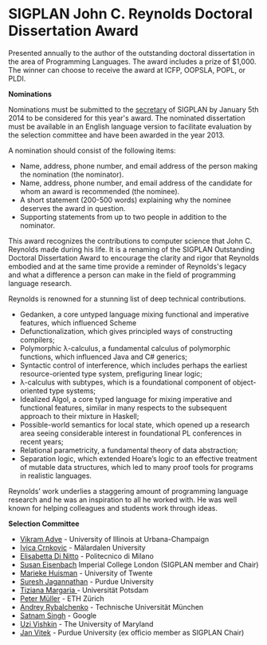 # SIGPLAN John C. Reynolds Doctoral Dissertation Award

Presented annually to the author of the outstanding doctoral
dissertation in the area of Programming Languages. The award includes
a prize of $1,000. The winner can choose to receive the award at ICFP,
OOPSLA, POPL, or PLDI.

**Nominations**

Nominations must be submitted to the
[secretary](mailto:secretary_sigplan@acm.org) of SIGPLAN by January
5th 2014 to be considered for this year's award. The nominated dissertation
must be available in an English language version to facilitate
evaluation by the selection committee and have been awarded in the
year 2013.

A nomination should consist of the following items:

 *  Name, address, phone number, and email address of the person making the nomination (the nominator).
 *  Name, address, phone number, and email address of the candidate for whom an award is recommended (the nominee).
 *  A short statement (200-500 words) explaining why the nominee deserves the award in question. 
 *  Supporting statements from up to two people in addition to the nominator.

This award recognizes the contributions to computer science that John
C. Reynolds made during his life.  It is a renaming of the SIGPLAN
Outstanding Doctoral Dissertation Award to encourage the clarity and
rigor that Reynolds embodied and at the same time provide a reminder
of Reynolds's legacy and what a difference a person can make in the
field of programming language research.

Reynolds is renowned for a stunning list of deep technical contributions.

 * Gedanken, a core untyped language mixing functional and imperative features, which influenced Scheme
 * Defunctionalization, which gives principled ways of constructing compilers;
 * Polymorphic λ-calculus, a fundamental calculus of polymorphic functions, which influenced Java and C# generics;
 * Syntactic control of interference, which includes perhaps the earliest resource-oriented type system, prefiguring linear logic;
 * λ-calculus with subtypes, which is a foundational component of object-oriented type systems;
 * Idealized Algol, a core typed language for mixing imperative and functional features, similar in many respects to the subsequent approach to their mixture in Haskell;
 * Possible-world semantics for local state, which opened up a research area seeing considerable interest in foundational PL conferences in recent years;
 * Relational parametricity, a fundamental theory of data abstraction;
 * Separation logic, which extended Hoare’s logic to an effective treatment of mutable data structures, which led to many proof tools for programs in realistic languages.
 
Reynolds’ work underlies a staggering amount of programming language
research and he was an inspiration to all he worked with. He was well
known for helping colleagues and students work through ideas.
 
**Selection Committee**
  
 * [Vikram Adve](http://llvm.cs.uiuc.edu/~vadve/Home.html) - University of Illinois at Urbana-Champaign
 * [Ivica Crnkovic](http://www.idt.mdh.se/~icc/) - Mälardalen University
 * [Elisabetta  Di Nitto](http://home.deib.polimi.it/dinitto/) - Politecnico di Milano
 * [Susan Eisenbach](http://www.imperial.ac.uk/AP/faces/pages/read/Home.jsp?person=s.eisenbach&_adf.ctrl-state=16dpu3khvn_99&_afrRedirect=169130355484999) Imperial College London (SIGPLAN member and Chair)
 * [Marieke Huisman](http://wwwhome.ewi.utwente.nl/~marieke/) -  University of Twente
 * [Suresh Jagannathan](http://www.cs.purdue.edu/homes/suresh/)  - Purdue University
 * [Tiziana Margaria ](https://www.cs.uni-potsdam.de/sse/people.html?id=tmargaria) - Universität Potsdam 
 * [Peter Müller](http://www.pm.inf.ethz.ch/people/pmueller) - ETH Zürich 
 * [Andrey Rybalchenko](http://www7.in.tum.de/~rybal/) - Technische Universität München
 * [Satnam Singh](https://plus.google.com/110563483361774700563/about) - Google
 * [Uzi Vishkin](http://www.umiacs.umd.edu/~vishkin/index.shtml)  - The University of Maryland
 * [Jan Vitek](http://www.cs.purdue.edu/homes/jv/) - Purdue University (ex officio member as SIGPLAN Chair)
